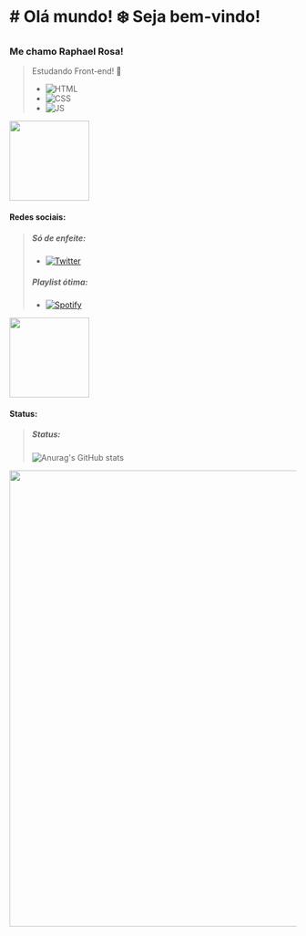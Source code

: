 # # Olá mundo! ❄️ Seja bem-vindo! 
### Me chamo **Raphael Rosa!**

> Estudando Front-end! 🚀
>- ![HTML](https://img.shields.io/badge/HTML-239120?style=for-the-badge&logo=html5&logoColor=white)
>- ![CSS](https://img.shields.io/badge/CSS3-1572B6?style=for-the-badge&logo=css3&logoColor=whitee)
>- ![JS](https://img.shields.io/badge/JavaScript-F7DF1E?style=for-the-badge&logo=javascript&logoColor=black)

<img src="https://pbs.twimg.com/media/GCi20bwWAAERU2r?format=png&name=small" width="140"> 



#### Redes sociais:

> ##### Só de enfeite:
> - [![Twitter](https://img.shields.io/badge/Twitter-1DA1F2?style=for-the-badge&logo=twitter&logoColor=white)](https://twitter.com/byproya)
> ##### Playlist ótima:
> - [![Spotify](https://img.shields.io/badge/Spotify-1ED760?&style=for-the-badge&logo=spotify&logoColor=white
)](https://open.spotify.com/playlist/1oCSSdksFZiMJ90aWn5oq6?si=0d51e80394e441cb)

<img src="https://pbs.twimg.com/media/GCi49hcXYAArPrt?format=png&name=small" width="140"> 

#### Status:
> ##### Status:
> ![Anurag's GitHub stats](https://github-readme-stats.vercel.app/api?username=ByProya&show_icons=true&theme=tokyonight)

<img width="800" src="https://media.giphy.com/media/pVGsAWjzvXcZW4ZBTE/giphy.gif">
